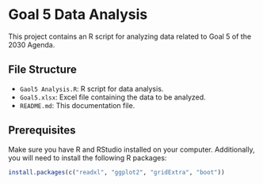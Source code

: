 # Goal 5 Data Analysis

This project contains an R script for analyzing data related to Goal 5 of the 2030 Agenda.

## File Structure

- `Gaol5 Analysis.R`: R script for data analysis.
- `Goal5.xlsx`: Excel file containing the data to be analyzed.
- `README.md`: This documentation file.

## Prerequisites

Make sure you have R and RStudio installed on your computer. Additionally, you will need to install the following R packages:

```r
install.packages(c("readxl", "ggplot2", "gridExtra", "boot"))
